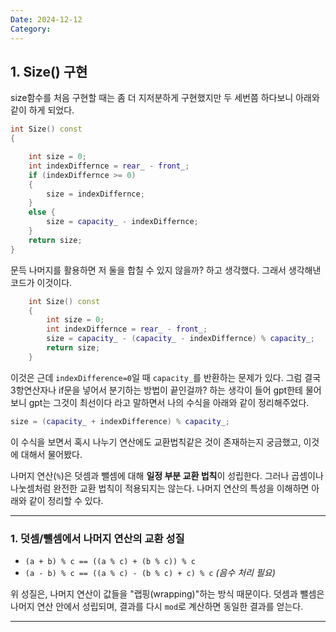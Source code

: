 ```yaml
---
Date: 2024-12-12
Category:
---
```

## 1. Size() 구현 
size함수를 처음 구현할 때는 좀 더 지저분하게 구현했지만 두 세번쯤 하다보니 아래와 같이 하게 되었다.
```cpp
int Size() const
{

	int size = 0;
	int indexDiffernce = rear_ - front_;
	if (indexDiffernce >= 0)
	{
		size = indexDiffernce;
	}
	else {
		size = capacity_ - indexDiffernce;
	}
	return size;
}
```

문득 나머지를 활용하면 저 둘을 합칠 수 있지 않을까? 하고 생각했다.
그래서 생각해낸 코드가 이것이다.
```cpp
	int Size() const
	{
		int size = 0;
		int indexDiffernce = rear_ - front_;
		size = capacity_ - (capacity_ - indexDiffernce) % capacity_;
		return size;
	}
```

이것은 근데 `indexDifference=0`일 때 `capacity_`를 반환하는 문제가 있다. 그럼 결국 3항연산자나  if문을 넣어서 분기하는 방법이 끝인걸까? 하는 생각이 들어 gpt한테 물어보니 gpt는 그것이 최선이다 라고 말하면서 나의 수식을 아래와 같이 정리해주었다.
```cpp
size = (capacity_ + indexDifference) % capacity_;
```

이 수식을 보면서 혹시 나누기 연산에도 교환법칙같은 것이 존재하는지 궁금했고, 이것에 대해서 물어봤다. 

나머지 연산(`%`)은 덧셈과 뺄셈에 대해 **일정 부분 교환 법칙**이 성립한다. 그러나 곱셈이나 나눗셈처럼 완전한 교환 법칙이 적용되지는 않는다. 나머지 연산의 특성을 이해하면 아래와 같이 정리할 수 있다.

---

### 1. **덧셈/뺄셈에서 나머지 연산의 교환 성질**

- `(a + b) % c == ((a % c) + (b % c)) % c`
- `(a - b) % c == ((a % c) - (b % c) + c) % c` _(음수 처리 필요)_

위 성질은, 나머지 연산이 값들을 "랩핑(wrapping)"하는 방식 때문이다. 덧셈과 뺄셈은 나머지 연산 안에서 성립되며, 결과를 다시 `mod`로 계산하면 동일한 결과를 얻는다.

---
